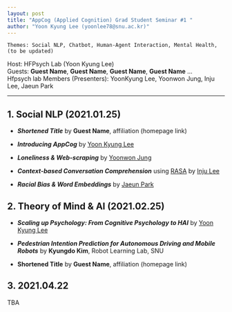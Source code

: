 ```yaml
---
layout: post
title: "AppCog (Applied Cognition) Grad Student Seminar #1 "
author: "Yoon Kyung Lee (yoonlee78@snu.ac.kr)"
---
```


    Themes: Social NLP, Chatbot, Human-Agent Interaction, Mental Health, (to be updated)
    
Host: HFPsych Lab (Yoon Kyung Lee) <br>
Guests: **Guest Name**, **Guest Name**, **Guest Name**, **Guest Name** ...  <br>
Hfpsych lab Members (Presenters): YoonKyung Lee, Yoonwon Jung, Inju Lee, Jaeun Park <br>

-----------------

## 1. Social NLP (2021.01.25)

-  _**Shortened Title**_ by **Guest Name**, affiliation (homepage link)

- _**Introducing AppCog**_ by [Yoon Kyung Lee]() 

- _**Loneliness & Web-scraping**_ by [Yoonwon Jung](http://hfpsych.snu.ac.kr/Portfolio/portfolio_YoonwonJung.html)

- _**Context-based Conversation Comprehension**_ using [RASA](https://rasa.com/) by [Inju Lee](http://hfpsych.snu.ac.kr/Portfolio/portfolio_InjuLee.html)

- _**Racial Bias & Word Embeddings**_ by [Jaeun Park](http://hfpsych.snu.ac.kr/Portfolio/portfolio_JaeEunPark.html)


## 2. Theory of Mind & AI (2021.02.25)

- _**Scaling up Psychology: From Cognitive Psychology to HAI**_ by [Yoon Kyung Lee](yoonlee78.github.io/about) 

- _**Pedestrian Intention Prediction for Autonomous Driving and Mobile Robots**_ by **Kyungdo Kim**, Robot Learning Lab, SNU

- **Shortened Title** by **Guest Name**, affiliation (homepage link)


## 3. 2021.04.22

TBA
